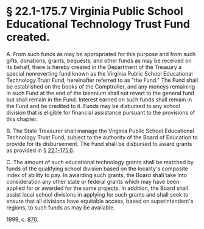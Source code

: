 # § 22.1-175.7 Virginia Public School Educational Technology Trust Fund created.

<p>A. From such funds as may be appropriated for this purpose and from such gifts, donations, grants, bequests, and other funds as may be received on its behalf, there is hereby created in the Department of the Treasury a special nonreverting fund known as the Virginia Public School Educational Technology Trust Fund, hereinafter referred to as "the Fund." The Fund shall be established on the books of the Comptroller, and any moneys remaining in such Fund at the end of the biennium shall not revert to the general fund but shall remain in the Fund. Interest earned on such funds shall remain in the Fund and be credited to it. Funds may be disbursed to any school division that is eligible for financial assistance pursuant to the provisions of this chapter.</p><p>B. The State Treasurer shall manage the Virginia Public School Educational Technology Trust Fund, subject to the authority of the Board of Education to provide for its disbursement. The Fund shall be disbursed to award grants as provided in § <a href='http://law.lis.virginia.gov/vacode/22.1-175.6/'>22.1-175.6</a>.</p><p>C. The amount of such educational technology grants shall be matched by funds of the qualifying school division based on the locality's composite index of ability to pay. In awarding such grants, the Board shall take into consideration any other state or federal grants which may have been applied for or awarded for the same projects. In addition, the Board shall assist local school divisions in applying for such grants and shall seek to ensure that all divisions have equitable access, based on superintendent's regions, to such funds as may be available.</p><p>1999, c. <a href='http://lis.virginia.gov/cgi-bin/legp604.exe?991+ful+CHAP0870'>870</a>.</p>
